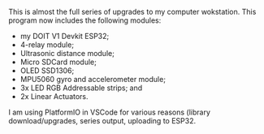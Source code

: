 This is almost the full series of upgrades to my computer wokstation.
This program now includes the following modules:
- my DOIT V1 Devkit ESP32;
- 4-relay module;
- Ultrasonic distance module;
- Micro SDCard module;
- OLED SSD1306;
- MPU5060 gyro and accelerometer module;
- 3x LED RGB Addressable strips; and
- 2x Linear Actuators.

I am using PlatformIO in VSCode for various reasons (library download/upgrades, series output, uploading to ESP32.

